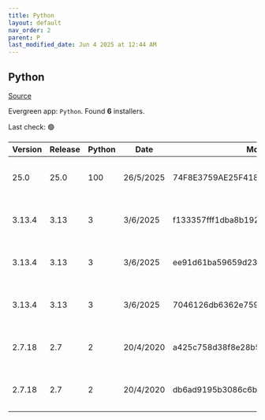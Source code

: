 ```yaml
---
title: Python
layout: default
nav_order: 2
parent: P
last_modified_date: Jun 4 2025 at 12:44 AM
---
```


## Python

[Source](https://www.python.org/)

Evergreen app: `Python`. Found **6** installers.

Last check: 🟢

| Version | Release | Python | Date      | Md5                              | Size     | Architecture | Type | URI                                                                                                                                            |
| ------- | ------- | ------ | --------- | -------------------------------- | -------- | ------------ | ---- | ---------------------------------------------------------------------------------------------------------------------------------------------- |
| 25.0    | 25.0    | 100    | 26/5/2025 | 74F8E3759AE25F418F97BAA483CAC2DB | 9801728  | x86          | msi  | [https://www.python.org/ftp/python/pymanager/python-manager-25.0b9.msi](https://www.python.org/ftp/python/pymanager/python-manager-25.0b9.msi) |
| 3.13.4  | 3.13    | 3      | 3/6/2025  | f133357fff1dba8b19288d4bc115c9dd | 27916152 | ARM64        | exe  | [https://www.python.org/ftp/python/3.13.4/python-3.13.4-arm64.exe](https://www.python.org/ftp/python/3.13.4/python-3.13.4-arm64.exe)           |
| 3.13.4  | 3.13    | 3      | 3/6/2025  | ee91d61ba59659d23eba4347995163bc | 28673928 | x64          | exe  | [https://www.python.org/ftp/python/3.13.4/python-3.13.4-amd64.exe](https://www.python.org/ftp/python/3.13.4/python-3.13.4-amd64.exe)           |
| 3.13.4  | 3.13    | 3      | 3/6/2025  | 7046126db6362e759988af4ec16faa44 | 27321920 | x86          | exe  | [https://www.python.org/ftp/python/3.13.4/python-3.13.4.exe](https://www.python.org/ftp/python/3.13.4/python-3.13.4.exe)                       |
| 2.7.18  | 2.7     | 2      | 20/4/2020 | a425c758d38f8e28b56f4724b499239a | 20598784 | x64          | msi  | [https://www.python.org/ftp/python/2.7.18/python-2.7.18.amd64.msi](https://www.python.org/ftp/python/2.7.18/python-2.7.18.amd64.msi)           |
| 2.7.18  | 2.7     | 2      | 20/4/2020 | db6ad9195b3086c6b4cefb9493d738d2 | 19632128 | x86          | msi  | [https://www.python.org/ftp/python/2.7.18/python-2.7.18.msi](https://www.python.org/ftp/python/2.7.18/python-2.7.18.msi)                       |
